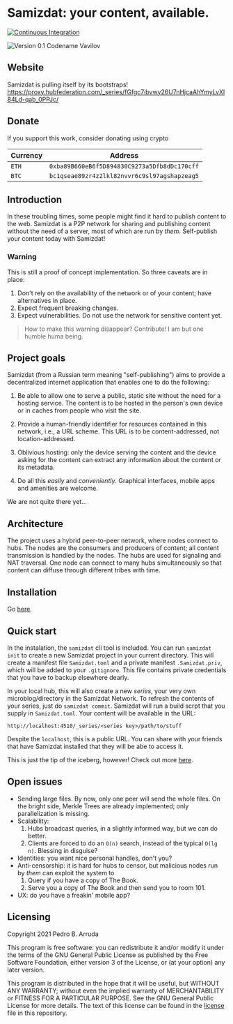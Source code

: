 # Samizdat: your content, available.

[![Continuous Integration](https://github.com/tokahuke/samizdat/actions/workflows/deploy-testbed.yaml/badge.svg?branch=stable)](https://github.com/tokahuke/samizdat/actions/workflows/deploy-testbed.yaml)

![Version 0.1 Codename Vavilov](https://img.shields.io/badge/version-0.1-pre--vavilov-informational)

## Website

Samizdat is pulling itself by its bootstraps!
https://proxy.hubfederation.com/_series/fGfgc7ibvwy26U7nHjcaAhYmyLvXl84Ld-qab_0PPJc/

## Donate

If you support this work, consider donating using crypto

| Currency | Address                                      |
|----------|----------------------------------------------|
| `ETH`    | `0xba89B660eB6f5D894830C9273a5Dfb8dDc170cff` |
| `BTC`    | `bc1qseae89zr4z2lkl82nvvr6c9sl97agshapzeag5` |


## Introduction

In these troubling times, some people might find it hard to publish content to the web. Samizdat is a P2P network for sharing and publishing content without the need of a server, most of which are run by _them_. Self-publish your content today with Samizdat!

### Warning

This is still a proof of concept implementation. So three caveats are in place:

1. Don't rely on the availability of the network or of your content; have alternatives in place.
2. Expect frequent breaking changes.
3. Expect vulnerabilities. Do not use the network for sensitive content yet.

> How to make this warning disappear? Contribute! I am but one humble huma being.

## Project goals

Samizdat (from a Russian term meaning "self-publishing") aims to provide a decentralized internet application that enables one to do the following:

1. Be able to allow one to serve a public, static site without the need for a hosting service. The content is to be hosted in the person's own device or in caches from people who visit the site.

2. Provide a human-friendly identifier for resources contained in this network, i.e., a URL scheme. This URL is to be content-addressed, not location-addressed.

3. Oblivious hosting: only the device serving the content and the device asking for the content can extract any information about the content or its metadata.

4. Do all this _easily_ and _conveniently_. Graphical interfaces, mobile apps and amenities are welcome.

We are not quite there yet...

## Architecture

The project uses a hybrid peer-to-peer network, where nodes connect to hubs. The nodes are the consumers and producers of content; all content transmission is handled by the nodes. The hubs are used for signaling and NAT traversal. One node can connect to many hubs simultaneously so that content can diffuse through different tribes with time.

## Installation

Go [here](https://proxy.hubfederation.com/_series/fGfgc7ibvwy26U7nHjcaAhYmyLvXl84Ld-qab_0PPJc/install).

## Quick start

In the instalation, the `samizdat` cli tool is included. You can run `samizdat init` to create a new Samizdat project in your current directory. This will create a manifest file `Samizdat.toml` and a private manifest `.Samizdat.priv`, which will be added to your `.gitignore`. This file contains private credentials that you have to backup elsewhere dearly.

In your local hub, this will also create a new _series_, your very own microblog/directory in the Samizdat Network. To refresh the contents of your series, just do `samizdat commit`. Samizdat will run a build scrpt that you supply in `Samizdat.toml`. Your content will be available in the URL:

```
http://localhost:4510/_series/<series key>/path/to/stuff
```

Despite the `localhost`, this is a public URL. You can share with your friends that have Samizdat installed that 
they will be abe to access it.

This is just the tip of the iceberg, however! Check out more [here](https://proxy.hubfederation.com/_series/fGfgc7ibvwy26U7nHjcaAhYmyLvXl84Ld-qab_0PPJc/docs).

## Open issues

* Sending large files. By now, only one peer will send the whole files. On the bright side, Merkle Trees are already implemented; only parallelization is missing.
* Scalability:
    1. Hubs broadcast queries, in a slightly informed way, but we can do better.
    2. Clients are forced to do an `O(n)` search, instead of the typical `O(lg n)`. Blessing in disguise?
* Identities: you want nice personal handles, don't you? 
* Anti-censorship: it is hard for hubs to censor, but malicious nodes run by _them_ can exploit the system to
    1. Query if you have a copy of The Book.
    2. Serve you a copy of The Book and then send you to room 101.
* UX: do you have a freakin' mobile app?

## Licensing

Copyright 2021 Pedro B. Arruda

This program is free software: you can redistribute it and/or modify
it under the terms of the GNU General Public License as published by
the Free Software Foundation, either version 3 of the License, or
(at your option) any later version.

This program is distributed in the hope that it will be useful,
but WITHOUT ANY WARRANTY; without even the implied warranty of
MERCHANTABILITY or FITNESS FOR A PARTICULAR PURPOSE.  See the
GNU General Public License for more details. The text of this license can be found in the [license](./license) file in this repository.
